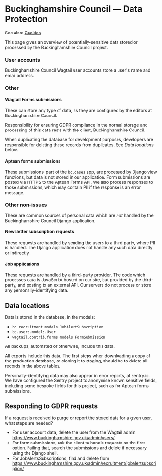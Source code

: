 # Buckinghamshire Council — Data Protection

See also: [Cookies](cookies.md)

This page gives an overview of potentially-sensitive data stored or processed by the Buckinghamshire Council project.

### User accounts

Buckinghamshire Council Wagtail user accounts store a user's name and email address.

### Other

#### Wagtail Forms submissions

These can store any type of data, as they are configured by the editors at Buckinghamshire Council.

Responsibility for ensuring GDPR compliance in the normal storage and processing of this data rests with the client, Buckinghamshire Council.

When duplicating the database for development purposes, developers are responsible for deleting these records from duplicates. See _Data locations_ below.

#### Aptean forms submissions

These submissions, part of the `bc.cases` app, are processed by Django view functions, but data is not stored in our application. Form submissions are posted via HTTPS to the Aptean Forms API. We also process responses to those submissions, which may contain PII if the response is an error message.

### Other non-issues

These are common sources of personal data which are _not_ handled by the Buckinghamshire Council Django application.

#### Newsletter subscription requests

These requests are handled by sending the users to a third party, where PII is handled. The Django application does not handle any such data directly or indirectly.

#### Job applications

These requests are handled by a third-party provider. The code which processes data is JavaScript hosted on our site, but provided by the third-party, and posting to an external API. Our servers do not process or store any personally-identifying data.

## Data locations

Data is stored in the database, in the models:

- `bc.recruitment.models.JobAlertSubscription`
- `bc.users.models.User`
- `wagtail.contrib.forms.models.FormSubmission`

All backups, automated or otherwise, include this data.

All exports include this data. The first steps when downloading a copy of the production database, or cloning it to staging, should be to delete all records in the above tables.

Personally-identifying data may also appear in error reports, at sentry.io. We have configured the Sentry project to anonymise known sensitive fields, including some bespoke fields for this project, such as for Aptean forms submissions.

## Responding to GDPR requests

If a request is received to purge or report the stored data for a given user, what steps are needed?

- For user account data, delete the user from the Wagtail admin https://www.buckinghamshire.gov.uk/admin/users/
- For form submissions, ask the client to handle requests as the first option. Failing that, search the submissions and delete if necessary using the Django shell.
- For JobAlertsSubscriptions, find and delete from https://www.buckinghamshire.gov.uk/admin/recruitment/jobalertsubscription/

